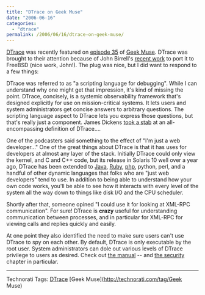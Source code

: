 ```yaml
---
title: "DTrace on Geek Muse"
date: "2006-06-16"
categories:
  - "dtrace"
permalink: /2006/06/16/dtrace-on-geek-muse/
---
```


[DTrace](http://www.opensolaris.org/os/community/dtrace/) was recently featured on [episode 35](http://geekmuse.net/blog/index.php?entry=entry060607-224250) of [Geek Muse](http://geekmuse.net/). DTrace was brought to their attention because of John Birrell's [recent work](http://blogs.sun.com/roller/page/bmc?entry=dtrace_on_freebsd) to port it to FreeBSD (nice work, John!). The plug was nice, but I did want to respond to a few things:

DTrace was referred to as "a scripting language for debugging". While I can understand why one might get that impression, it's kind of missing the point. DTrace, concisely, is a systemic observability framework that's designed explicitly for use on mission-critical systems. It lets users and system administrators get concise answers to arbitrary questions. The scripting language aspect to DTrace lets you express those questions, but that's really just a component. James Dickens [took a stab](http://uadmin.blogspot.com/2006/05/what-is-dtrace.html) at an all-encompassing definition of DTrace....

One of the podcasters said something to the effect of "I'm just a web developer..." One of the great things about DTrace is that it has uses for developers at almost any layer of the stack. Initially DTrace could only view the kernel, and C and C++ code, but its release in Solaris 10 well over a year ago, DTrace has been extended to [Java](http://blogs.sun.com/roller/page/kamg?entry=built_in_dtrace_probes_in), [Ruby](http://blogs.sun.com/roller/page/bmc?entry=dtrace_and_ruby), [php](http://blogs.sun.com/roller/page/bmc?entry=dtrace_and_php), python, perl, and a handful of other dynamic languages that folks who are "just web developers" tend to use. In addition to being able to understand how your own code works, you'll be able to see how it interacts with every level of the system all the way down to things like disk I/O and the CPU scheduler.

Shortly after that, someone opined "I could use it for looking at XML-RPC communication". For sure! DTrace is **crazy** useful for understanding communication between processes, and in particular for XML-RPC for viewing calls and replies quickly and easily.

At one point they also identified the need to make sure users can't use DTrace to spy on each other. By default, DTrace is only executable by the root user. System administrators can dole out various levels of DTrace privilege to users as desired. Check out [the manual](http://docs.sun.com/app/docs/doc/817-6223) -- and [the security](http://docs.sun.com/app/docs/doc/817-6223/6mlkidln0?a=view) chapter in particular.

* * *

Technorati Tags: [DTrace](http://technorati.com/tag/DTrace) [Geek Muse](http://technorati.com/tag/Geek Muse)
